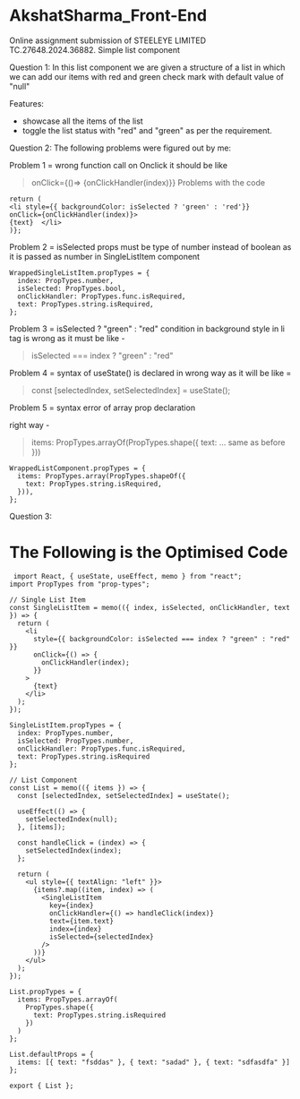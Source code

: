 # AkshatSharma_Front-End
Online assignment submission of STEELEYE LIMITED TC.27648.2024.36882.
Simple list component 

Question 1:
In this list component we are given a structure of a list in which we can add our items with red and green check mark with default value of "null"

Features:

- showcase all the items of the list
- toggle the list status with "red" and "green" as per the requirement.


Question 2:
The following problems were figured out by me:


Problem 1 = wrong function call on Onclick it should be like
> onClick={()=> {onClickHandler(index)}} 
Problems with the code 

```const WrappedSingleListItem = ({index,isSelected,onClickHandler,text}) => {
return (
<li style={{ backgroundColor: isSelected ? 'green' : 'red'}}
onClick={onClickHandler(index)}>
{text}  </li>
)};
```

Problem 2 = isSelected props must be type of number instead of boolean as it is passed as number in SingleListItem component
```
WrappedSingleListItem.propTypes = {
  index: PropTypes.number,
  isSelected: PropTypes.bool,
  onClickHandler: PropTypes.func.isRequired,
  text: PropTypes.string.isRequired,
};

```

Problem 3 = isSelected ? "green" : "red" condition in background style in li tag is wrong as it must be like - 
> isSelected === index ? "green" : "red"



Problem 4 = syntax of useState() is declared in wrong way as it will be like = 
> const [selectedIndex, setSelectedIndex] = useState();


Problem 5 = syntax error of array prop declaration

right way -
> items: PropTypes.arrayOf(PropTypes.shape({
    text: ... same as before
}))

```
WrappedListComponent.propTypes = {
  items: PropTypes.array(PropTypes.shapeOf({
    text: PropTypes.string.isRequired,
  })),
};
```


Question 3:

# The Following is the Optimised Code
```
 import React, { useState, useEffect, memo } from "react";
import PropTypes from "prop-types";

// Single List Item
const SingleListItem = memo(({ index, isSelected, onClickHandler, text }) => {
  return (
    <li
      style={{ backgroundColor: isSelected === index ? "green" : "red" }}
      onClick={() => {
        onClickHandler(index);
      }}
    >
      {text}
    </li>
  );
});

SingleListItem.propTypes = {
  index: PropTypes.number,
  isSelected: PropTypes.number,
  onClickHandler: PropTypes.func.isRequired,
  text: PropTypes.string.isRequired
};

// List Component
const List = memo(({ items }) => {
  const [selectedIndex, setSelectedIndex] = useState();

  useEffect(() => {
    setSelectedIndex(null);
  }, [items]);

  const handleClick = (index) => {
    setSelectedIndex(index);
  };

  return (
    <ul style={{ textAlign: "left" }}>
      {items?.map((item, index) => (
        <SingleListItem
          key={index}
          onClickHandler={() => handleClick(index)}
          text={item.text}
          index={index}
          isSelected={selectedIndex}
        />
      ))}
    </ul>
  );
});

List.propTypes = {
  items: PropTypes.arrayOf(
    PropTypes.shape({
      text: PropTypes.string.isRequired
    })
  )
};

List.defaultProps = {
  items: [{ text: "fsddas" }, { text: "sadad" }, { text: "sdfasdfa" }]
};

export { List };

```

